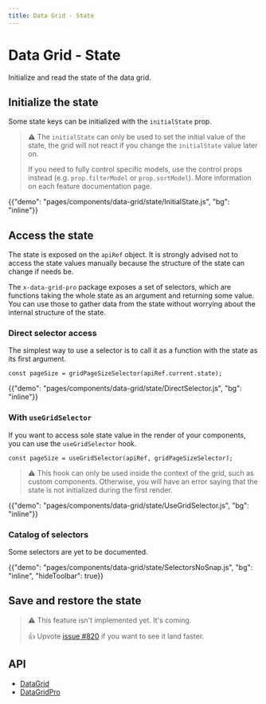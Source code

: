 ```yaml
---
title: Data Grid - State
---
```


# Data Grid - State

<p class="description">Initialize and read the state of the data grid.</p>

## Initialize the state

Some state keys can be initialized with the `initialState` prop.

> ⚠️ The `initialState` can only be used to set the initial value of the state, the grid will not react if you change the `initialState` value later on.
>
> If you need to fully control specific models, use the control props instead (e.g. `prop.filterModel` or `prop.sortModel`).
> More information on each feature documentation page.

{{"demo": "pages/components/data-grid/state/InitialState.js", "bg": "inline"}}

## Access the state [<span class="plan-pro"></span>](https://mui.com/store/items/material-ui-pro/)

The state is exposed on the `apiRef` object.
It is strongly advised not to access the state values manually because the structure of the state can change if needs be.

The `x-data-grid-pro` package exposes a set of selectors, which are functions taking the whole state as an argument and returning some value.
You can use those to gather data from the state without worrying about the internal structure of the state.

### Direct selector access

The simplest way to use a selector is to call it as a function with the state as its first argument.

```tsx
const pageSize = gridPageSizeSelector(apiRef.current.state);
```

{{"demo": "pages/components/data-grid/state/DirectSelector.js", "bg": "inline"}}

### With `useGridSelector`

If you want to access sole state value in the render of your components, you can use the `useGridSelector` hook.

```tsx
const pageSize = useGridSelector(apiRef, gridPageSizeSelector);
```

> ⚠️ This hook can only be used inside the context of the grid, such as custom components. Otherwise, you will have an error saying that the state is not initialized during the first render.

{{"demo": "pages/components/data-grid/state/UseGridSelector.js", "bg": "inline"}}

### Catalog of selectors

Some selectors are yet to be documented.

{{"demo": "pages/components/data-grid/state/SelectorsNoSnap.js", "bg": "inline", "hideToolbar": true}}

## Save and restore the state

> ⚠️ This feature isn't implemented yet. It's coming.
>
> 👍 Upvote [issue #820](https://github.com/mui-org/material-ui-x/issues/820) if you want to see it land faster.

## API

- [DataGrid](/api/data-grid/data-grid/)
- [DataGridPro](/api/data-grid/data-grid-pro/)

